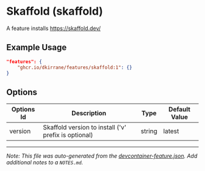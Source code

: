 
# Skaffold (skaffold)

A feature installs https://skaffold.dev/

## Example Usage

```json
"features": {
    "ghcr.io/dkirrane/features/skaffold:1": {}
}
```

## Options

| Options Id | Description | Type | Default Value |
|-----|-----|-----|-----|
| version | Skaffold version to install ('v' prefix is optional) | string | latest |



---

_Note: This file was auto-generated from the [devcontainer-feature.json](https://github.com/dkirrane/features/blob/main/src/skaffold/devcontainer-feature.json).  Add additional notes to a `NOTES.md`._
